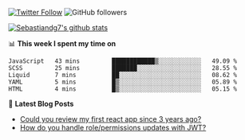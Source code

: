 <!--
[![visitors](https://visitor-badge.glitch.me/badge?page_id=sebastiandg7.sebastiandg7)](https://github.com/sebastiandg7)
-->
[![Twitter Follow](https://img.shields.io/twitter/follow/sebastiandg7?style=social&label=Follow)](https://twitter.com/sebastiandg7)
![GitHub followers](https://img.shields.io/github/followers/sebastiandg7?label=Follow&style=social)

[![Sebastiandg7's github stats](https://github-readme-stats.vercel.app/api?username=sebastiandg7)](https://github.com/anuraghazra/github-readme-stats)

📊 **This week I spent my time on**
<!--START_SECTION:waka-->
```text
JavaScript   43 mins         ████████████▒░░░░░░░░░░░░   49.09 % 
SCSS         25 mins         ███████░░░░░░░░░░░░░░░░░░   28.55 % 
Liquid       7 mins          ██░░░░░░░░░░░░░░░░░░░░░░░   08.62 % 
YAML         5 mins          █▒░░░░░░░░░░░░░░░░░░░░░░░   05.89 % 
HTML         4 mins          █▒░░░░░░░░░░░░░░░░░░░░░░░   05.15 % 
```
<!--END_SECTION:waka-->

📕 **Latest Blog Posts**
<!-- BLOG-POST-LIST:START -->
- [Could you review my first react app since 3 years ago?](https://dev.to/sebastiandg7/could-you-review-my-first-react-app-since-3-years-ago-3nbh)
- [How do you handle role/permissions updates with JWT?](https://dev.to/sebastiandg7/how-do-you-handle-role-permissions-updates-with-jwt-3778)
<!-- BLOG-POST-LIST:END -->
